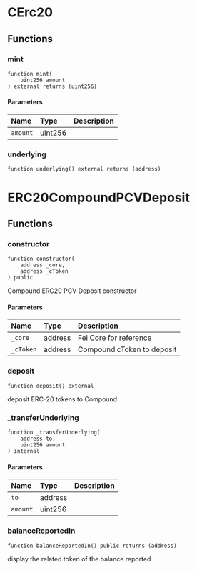 # CErc20

## Functions

### mint

```solidity
function mint(
    uint256 amount
) external returns (uint256)
```

#### Parameters

| Name | Type | Description |
| :--- | :--- | :---------- |
| `amount` | uint256 |  |

### underlying

```solidity
function underlying() external returns (address)
```

# ERC20CompoundPCVDeposit

## Functions

### constructor

```solidity
function constructor(
    address _core,
    address _cToken
) public
```

Compound ERC20 PCV Deposit constructor

#### Parameters

| Name | Type | Description |
| :--- | :--- | :---------- |
| `_core` | address | Fei Core for reference |
| `_cToken` | address | Compound cToken to deposit |

### deposit

```solidity
function deposit() external
```

deposit ERC-20 tokens to Compound

### _transferUnderlying

```solidity
function _transferUnderlying(
    address to,
    uint256 amount
) internal
```

#### Parameters

| Name | Type | Description |
| :--- | :--- | :---------- |
| `to` | address |  |
| `amount` | uint256 |  |

### balanceReportedIn

```solidity
function balanceReportedIn() public returns (address)
```

display the related token of the balance reported

